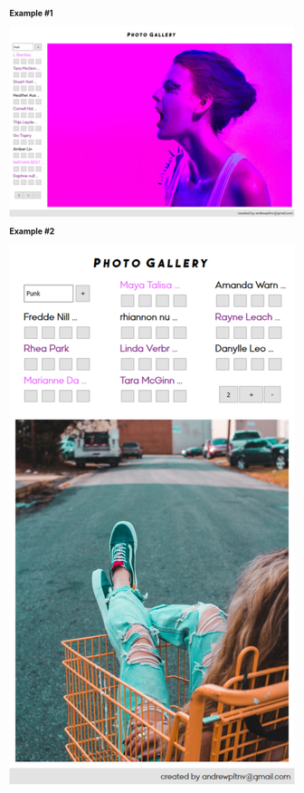**Example #1**

![Image description](Screenshot%202020-04-07%20React%20App.png)

**Example #2**

![Image description](Screenshot_2020-04-07%20React%20App.png)
